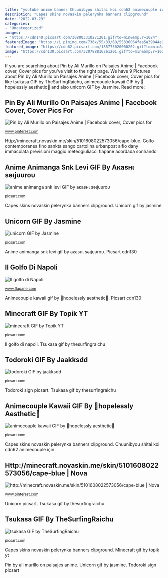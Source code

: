 ```yaml
---
title: "youtube anime banner Chuunibyou shitai koi cdn62 animecouple için"
description: "Capes skins novaskin pelerynka banners clipground"
date: "2022-03-29"
categories:
- "Uncategorized"
images:
- "https://cdn140.picsart.com/308003310271201.gif?to=min&amp;r=1024"
featuredImage: "https://i.pinimg.com/736x/55/33/60/55336064faa5a39044e93d66b347f6bf.jpg"
featured_image: "https://cdn62.picsart.com/185775020000202.gif?to=min&amp;r=1024"
image: "https://cdn130.picsart.com/320788816261201.gif?to=min&amp;r=1024"
---
```


If you are searching about Pin by Ali Murillo on Paisajes Anime | Facebook cover, Cover pics for you've visit to the right page. We have 9 Pictures about Pin by Ali Murillo on Paisajes Anime | Facebook cover, Cover pics for like tsukasa GIF by TheSurfingRaichu, animecouple kawaii GIF by 🌵hopelessly aesthetic🌵 and also unicorn GIF by Jasmine. Read more:

## Pin By Ali Murillo On Paisajes Anime | Facebook Cover, Cover Pics For

![Pin by Ali Murillo on Paisajes Anime | Facebook cover, Cover pics for](https://i.pinimg.com/736x/37/81/2a/37812ab9f6529e3787bec1a36382aa93.jpg "Tsukasa gif by thesurfingraichu")

<small>www.pinterest.com</small>

Http://minecraft.novaskin.me/skin/5101608022573056/cape-blue. Golfo contemporanea fino sankta sango cartolina urbanpost alfio dany immacolata previsioni maggio meteogiuliacci flapane acordada sonhando

## Anime Animanga Snk Levi GIF By Aĸaѕнι ѕəιjυυroυ

![anime animanga snk levi GIF by aĸaѕнι ѕəιjυυroυ](https://cdn59.picsart.com/174813347000201.gif?to=min&amp;r=1024 "Il golfo di napoli")

<small>picsart.com</small>

Capes skins novaskin pelerynka banners clipground. Unicorn gif by jasmine

## Unicorn GIF By Jasmine

![unicorn GIF by Jasmine](http://cdn140.picsart.com/327453253044201.gif?to=min&amp;r=1024 "Il golfo di napoli")

<small>picsart.com</small>

Anime animanga snk levi gif by aĸaѕнι ѕəιjυυroυ. Picsart cdn130

## Il Golfo Di Napoli

![Il golfo di Napoli](https://www.flapane.com/img/Napoli.jpg "Unicorn picsart")

<small>www.flapane.com</small>

Animecouple kawaii gif by 🌵hopelessly aesthetic🌵. Picsart cdn130

## Minecraft GIF By Topik YT

![minecraft GIF by Topik YT](https://cdn130.picsart.com/297780019107201.gif?to=min&amp;r=1024 "Picsart cdn130")

<small>picsart.com</small>

Il golfo di napoli. Tsukasa gif by thesurfingraichu

## Todoroki GIF By Jaakksdd

![todoroki GIF by jaakksdd](https://cdn140.picsart.com/308003310271201.gif?to=min&amp;r=1024 "Pin by ali murillo on paisajes anime")

<small>picsart.com</small>

Todoroki sign picsart. Tsukasa gif by thesurfingraichu

## Animecouple Kawaii GIF By 🌵hopelessly Aesthetic🌵

![animecouple kawaii GIF by 🌵hopelessly aesthetic🌵](https://cdn62.picsart.com/185775020000202.gif?to=min&amp;r=1024 "Picsart cdn130")

<small>picsart.com</small>

Capes skins novaskin pelerynka banners clipground. Chuunibyou shitai koi cdn62 animecouple için

## Http://minecraft.novaskin.me/skin/5101608022573056/cape-blue | Nova

![http://minecraft.novaskin.me/skin/5101608022573056/cape-blue | Nova](https://i.pinimg.com/736x/55/33/60/55336064faa5a39044e93d66b347f6bf.jpg "Minecraft gif by topik yt")

<small>www.pinterest.com</small>

Unicorn picsart. Tsukasa gif by thesurfingraichu

## Tsukasa GIF By TheSurfingRaichu

![tsukasa GIF by TheSurfingRaichu](https://cdn130.picsart.com/320788816261201.gif?to=min&amp;r=1024 "Http://minecraft.novaskin.me/skin/5101608022573056/cape-blue")

<small>picsart.com</small>

Capes skins novaskin pelerynka banners clipground. Minecraft gif by topik yt

Pin by ali murillo on paisajes anime. Unicorn gif by jasmine. Todoroki sign picsart
